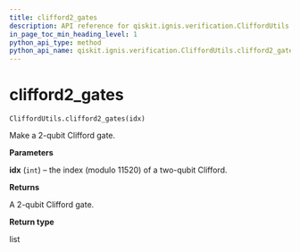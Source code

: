 ```yaml
---
title: clifford2_gates
description: API reference for qiskit.ignis.verification.CliffordUtils.clifford2_gates
in_page_toc_min_heading_level: 1
python_api_type: method
python_api_name: qiskit.ignis.verification.CliffordUtils.clifford2_gates
---
```


# clifford2\_gates

<span id="qiskit.ignis.verification.CliffordUtils.clifford2_gates" />

`CliffordUtils.clifford2_gates(idx)`

Make a 2-qubit Clifford gate.

**Parameters**

**idx** (`int`) – the index (modulo 11520) of a two-qubit Clifford.

**Returns**

A 2-qubit Clifford gate.

**Return type**

list

